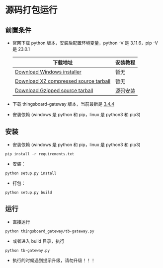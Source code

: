 # 源码打包运行

## 前置条件
- 官网下载 python 版本，安装后配置环境变量，python -V 是 3.11.6，pip -V 是 23.0.1

    |  下载地址   | 安装教程  |
    |  ----  | ----  |
    | [Download Windows installer](https://www.python.org/ftp/python/3.11.6/python-3.11.6-amd64.exe)  | 暂无 |
    | [Download XZ compressed source tarball](https://www.python.org/ftp/python/3.11.6/Python-3.11.6.tar.xz)  | 暂无 |
    | [Download Gzipped source tarball](https://www.python.org/ftp/python/3.11.6/Python-3.11.6.tgz)  | [源码安装](../software/centos/python3/install.md) |

- 下载 thingsboard-gateway 版本，当前最新是 [3.4.4](https://codeload.github.com/thingsboard/thingsboard-gateway/zip/refs/tags/3.4.4)
- 安装依赖 (windows 是 python 和 pip，linux 是 python3 和 pip3)
  
## 安装
- 安装依赖 (windows 是 python 和 pip，linux 是 python3 和 pip3)
```
pip install -r requirements.txt
```
- 安装：
```
python setup.py install
```
- 打包：
```
python setup.py build
```

## 运行
- 直接运行 
```
python thingsboard_gateway/tb-gateway.py
```
- 或者进入 build 目录，执行 
```
python tb-gateway.py
```
- 执行的时候遇到提示升级，请勿升级！！！
